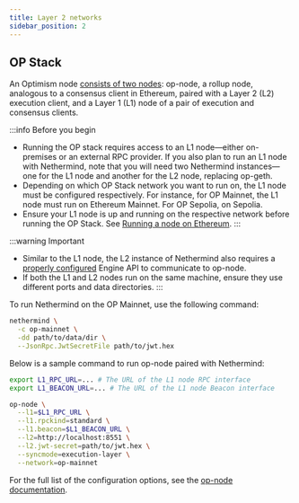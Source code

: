 ```yaml
---
title: Layer 2 networks
sidebar_position: 2
---
```


## OP Stack

An Optimism node [consists of two nodes](https://docs.optimism.io/builders/node-operators/architecture): op-node, a rollup node, analogous to a consensus client in Ethereum, paired with a Layer 2 (L2) execution client, and a Layer 1 (L1) node of a pair of execution and consensus clients.

:::info Before you begin
- Running the OP stack requires access to an L1 node—either on-premises or an external RPC provider. If you also plan to run an L1 node with Nethermind, note that you will need two Nethermind instances—one for the L1 node and another for the L2 node, replacing op-geth.
- Depending on which OP Stack network you want to run on, the L1 node must be configured respectively. For instance, for OP Mainnet, the L1 node must run on Ethereum Mainnet. For OP Sepolia, on Sepolia.
- Ensure your L1 node is up and running on the respective network before running the OP Stack. See [Running a node on Ethereum](running-node.md#ethereum).
:::

:::warning Important
- Similar to the L1 node, the L2 instance of Nethermind also requires a [properly configured](consensus-clients.md#configuring-json-rpc-interface) Engine API to communicate to op-node.
- If both the L1 and L2 nodes run on the same machine, ensure they use different ports and data directories.
:::

To run Nethermind on the OP Mainnet, use the following command:

```bash
nethermind \
  -c op-mainnet \
  -dd path/to/data/dir \
  --JsonRpc.JwtSecretFile path/to/jwt.hex
```

Below is a sample command to run op-node paired with Nethermind:

```bash
export L1_RPC_URL=... # The URL of the L1 node RPC interface
export L1_BEACON_URL=... # The URL of the L1 node Beacon interface

op-node \
  --l1=$L1_RPC_URL \
  --l1.rpckind=standard \
  --l1.beacon=$L1_BEACON_URL \
  --l2=http://localhost:8551 \
  --l2.jwt-secret=path/to/jwt.hex \
  --syncmode=execution-layer \
  --network=op-mainnet
```

For the full list of the configuration options, see the [op-node documentation](https://docs.optimism.io/builders/node-operators/configuration/consensus-config).
